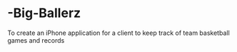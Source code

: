 # -Big-Ballerz
To create an iPhone application for a client to keep track of team basketball games and records
